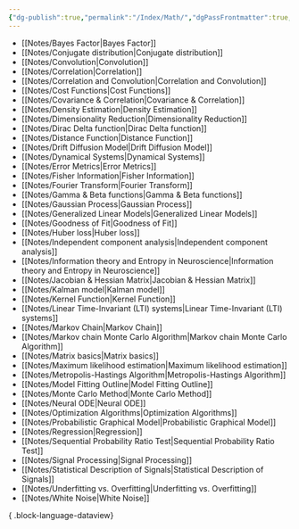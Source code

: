 ```yaml
---
{"dg-publish":true,"permalink":"/Index/Math/","dgPassFrontmatter":true,"noteIcon":""}
---
```


- [[Notes/Bayes Factor\|Bayes Factor]]
- [[Notes/Conjugate distribution\|Conjugate distribution]]
- [[Notes/Convolution\|Convolution]]
- [[Notes/Correlation\|Correlation]]
- [[Notes/Correlation and Convolution\|Correlation and Convolution]]
- [[Notes/Cost Functions\|Cost Functions]]
- [[Notes/Covariance & Correlation\|Covariance & Correlation]]
- [[Notes/Density Estimation\|Density Estimation]]
- [[Notes/Dimensionality Reduction\|Dimensionality Reduction]]
- [[Notes/Dirac Delta function\|Dirac Delta function]]
- [[Notes/Distance Function\|Distance Function]]
- [[Notes/Drift Diffusion Model\|Drift Diffusion Model]]
- [[Notes/Dynamical Systems\|Dynamical Systems]]
- [[Notes/Error Metrics\|Error Metrics]]
- [[Notes/Fisher Information\|Fisher Information]]
- [[Notes/Fourier Transform\|Fourier Transform]]
- [[Notes/Gamma & Beta functions\|Gamma & Beta functions]]
- [[Notes/Gaussian Process\|Gaussian Process]]
- [[Notes/Generalized Linear Models\|Generalized Linear Models]]
- [[Notes/Goodness of Fit\|Goodness of Fit]]
- [[Notes/Huber loss\|Huber loss]]
- [[Notes/Independent component analysis\|Independent component analysis]]
- [[Notes/Information theory and Entropy in Neuroscience\|Information theory and Entropy in Neuroscience]]
- [[Notes/Jacobian & Hessian Matrix\|Jacobian & Hessian Matrix]]
- [[Notes/Kalman model\|Kalman model]]
- [[Notes/Kernel Function\|Kernel Function]]
- [[Notes/Linear Time-Invariant (LTI) systems\|Linear Time-Invariant (LTI) systems]]
- [[Notes/Markov Chain\|Markov Chain]]
- [[Notes/Markov chain Monte Carlo Algorithm\|Markov chain Monte Carlo Algorithm]]
- [[Notes/Matrix basics\|Matrix basics]]
- [[Notes/Maximum likelihood estimation\|Maximum likelihood estimation]]
- [[Notes/Metropolis-Hastings Algorithm\|Metropolis-Hastings Algorithm]]
- [[Notes/Model Fitting Outline\|Model Fitting Outline]]
- [[Notes/Monte Carlo Method\|Monte Carlo Method]]
- [[Notes/Neural ODE\|Neural ODE]]
- [[Notes/Optimization Algorithms\|Optimization Algorithms]]
- [[Notes/Probabilistic Graphical Model\|Probabilistic Graphical Model]]
- [[Notes/Regression\|Regression]]
- [[Notes/Sequential Probability Ratio Test\|Sequential Probability Ratio Test]]
- [[Notes/Signal Processing\|Signal Processing]]
- [[Notes/Statistical Description of Signals\|Statistical Description of Signals]]
- [[Notes/Underfitting vs. Overfitting\|Underfitting vs. Overfitting]]
- [[Notes/White Noise\|White Noise]]

{ .block-language-dataview}